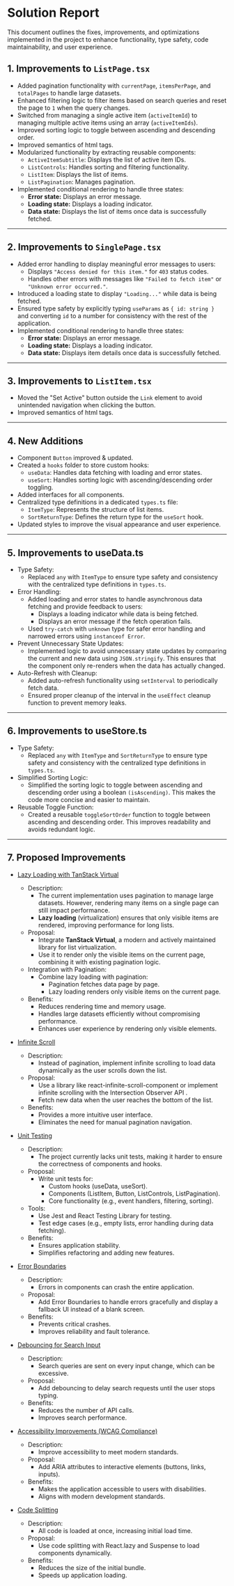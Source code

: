 # Solution Report

This document outlines the fixes, improvements, and optimizations implemented in the project to enhance functionality, type safety, code maintainability, and user experience.

## 1. Improvements to `ListPage.tsx`

- Added pagination functionality with `currentPage`, `itemsPerPage`, and `totalPages` to handle large datasets.
- Enhanced filtering logic to filter items based on search queries and reset the page to `1` when the query changes.
- Switched from managing a single active item (`activeItemId`) to managing multiple active items using an array (`activeItemIds`).
- Improved sorting logic to toggle between ascending and descending order.
- Improved semantics of html tags.
- Modularized functionality by extracting reusable components:
  - `ActiveItemSubtitle`: Displays the list of active item IDs.
  - `ListControls`: Handles sorting and filtering functionality.
  - `ListItem`: Displays the list of items.
  - `ListPagination`: Manages pagination.
- Implemented conditional rendering to handle three states:
  - **Error state:** Displays an error message.
  - **Loading state:** Displays a loading indicator.
  - **Data state:** Displays the list of items once data is successfully fetched.

---

## 2. Improvements to `SinglePage.tsx`

- Added error handling to display meaningful error messages to users:
  - Displays `"Access denied for this item."` for `403` status codes.
  - Handles other errors with messages like `"Failed to fetch item"` or `"Unknown error occurred."`.
- Introduced a loading state to display `"Loading..."` while data is being fetched.
- Ensured type safety by explicitly typing `useParams` as `{ id: string }` and converting `id` to a number for consistency with the rest of the application.
- Implemented conditional rendering to handle three states:
  - **Error state:** Displays an error message.
  - **Loading state:** Displays a loading indicator.
  - **Data state:** Displays item details once data is successfully fetched.

---


## 3. Improvements to `ListItem.tsx`
- Moved the "Set Active" button outside the `Link` element to avoid unintended navigation when clicking the button.
- Improved semantics of html tags.

---

## 4. New Additions

- Component `Button` improved & updated.
- Created a `hooks` folder to store custom hooks:
  - `useData`: Handles data fetching with loading and error states.
  - `useSort`: Handles sorting logic with ascending/descending order toggling.
- Added interfaces for all components. 
- Centralized type definitions in a dedicated `types.ts` file:
  - `ItemType`: Represents the structure of list items.
  - `SortReturnType`: Defines the return type for the `useSort` hook.
- Updated styles to improve the visual appearance and user experience.

---

## 5. Improvements to useData.ts
- Type Safety:
	- Replaced `any` with `ItemType` to ensure type safety and consistency with the centralized type definitions in `types.ts`.
- Error Handling:
	- Added loading and error states to handle asynchronous data fetching and provide feedback to users:
		- Displays a loading indicator while data is being fetched.
		- Displays an error message if the fetch operation fails.
	- Used `try-catch` with `unknown` type for safer error handling and narrowed errors using `instanceof Error`.
- Prevent Unnecessary State Updates:
  - Implemented logic to avoid unnecessary state updates by comparing the current and new data using `JSON.stringify`. This ensures that the component only re-renders when the data has actually changed.
- Auto-Refresh with Cleanup:
	- Added auto-refresh functionality using `setInterval` to periodically fetch data.
	- Ensured proper cleanup of the interval in the `useEffect` cleanup function to prevent memory leaks.

---

## 6. Improvements to useStore.ts
- Type Safety:
	- Replaced `any` with `ItemType` and `SortReturnType` to ensure type safety and consistency with the centralized type definitions in `types.ts`.
- Simplified Sorting Logic:
  - Simplified the sorting logic to toggle between ascending and descending order using a boolean `(isAscending)`. This makes the code more concise and easier to maintain.
- Reusable Toggle Function:
	- Created a reusable `toggleSortOrder` function to toggle between ascending and descending order. This improves readability and avoids redundant logic.

---

## 7. Proposed Improvements
- <ins>Lazy Loading with TanStack Virtual</ins>
	- Description:
		- The current implementation uses pagination to manage large datasets. However, rendering many items on a single page can still impact performance.
		- **Lazy loading** (virtualization) ensures that only visible items are rendered, improving performance for long lists.
	- Proposal:
		- Integrate **TanStack Virtual**, a modern and actively maintained library for list virtualization.
		- Use it to render only the visible items on the current page, combining it with existing pagination logic.
	- Integration with Pagination:
		- Combine lazy loading with pagination:
			- Pagination fetches data page by page.
			- Lazy loading renders only visible items on the current page.
	- Benefits:
		- Reduces rendering time and memory usage.
		- Handles large datasets efficiently without compromising performance.
		- Enhances user experience by rendering only visible elements.
 
- <ins>Infinite Scroll</ins>
	- Description:
		- Instead of pagination, implement infinite scrolling to load data dynamically as the user scrolls down the list.
	- Proposal:
		- Use a library like react-infinite-scroll-component or implement infinite scrolling with the Intersection Observer API .
		- Fetch new data when the user reaches the bottom of the list.
	- Benefits:
		- Provides a more intuitive user interface.
		- Eliminates the need for manual pagination navigation.

- <ins>Unit Testing</ins>
	- Description:
		- The project currently lacks unit tests, making it harder to ensure the correctness of components and hooks.
	- Proposal:
		- Write unit tests for:
			- Custom hooks (useData, useSort).
			- Components (ListItem, Button, ListControls, ListPagination).
			- Core functionality (e.g., event handlers, filtering, sorting).
	- Tools:
		- Use Jest and React Testing Library for testing.
		- Test edge cases (e.g., empty lists, error handling during data fetching).
	- Benefits:
		- Ensures application stability.
		- Simplifies refactoring and adding new features.

- <ins>Error Boundaries</ins>
	- Description:
		- Errors in components can crash the entire application.
	- Proposal:
		- Add Error Boundaries to handle errors gracefully and display a fallback UI instead of a blank screen.
	- Benefits:
		- Prevents critical crashes.
		- Improves reliability and fault tolerance.

- <ins>Debouncing for Search Input</ins>
	- Description:
		- Search queries are sent on every input change, which can be excessive.
	- Proposal:
		- Add debouncing to delay search requests until the user stops typing.
	- Benefits:
		- Reduces the number of API calls.
		- Improves search performance.

- <ins>Accessibility Improvements (WCAG Compliance)</ins>
	- Description:
		- Improve accessibility to meet modern standards.
	- Proposal:
		- Add ARIA attributes to interactive elements (buttons, links, inputs).
	- Benefits:
		- Makes the application accessible to users with disabilities.
		- Aligns with modern development standards.

- <ins>Code Splitting</ins>
	- Description:
		- All code is loaded at once, increasing initial load time.
	- Proposal:
		- Use code splitting with React.lazy and Suspense to load components dynamically.
	- Benefits:
		- Reduces the size of the initial bundle.
		- Speeds up application loading.
